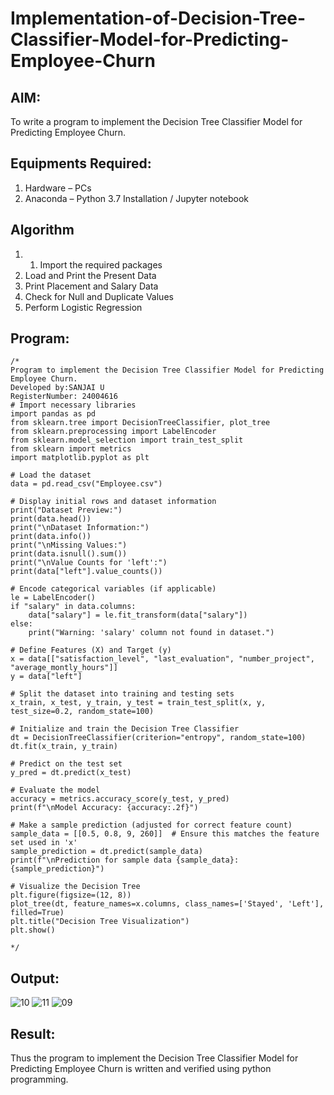 # Implementation-of-Decision-Tree-Classifier-Model-for-Predicting-Employee-Churn

## AIM:
To write a program to implement the Decision Tree Classifier Model for Predicting Employee Churn.

## Equipments Required:
1. Hardware – PCs
2. Anaconda – Python 3.7 Installation / Jupyter notebook

## Algorithm
1. 1. Import the required packages
2. Load and Print the Present Data
3. Print Placement and Salary Data
4. Check for Null and Duplicate Values
5. Perform Logistic Regression
   
## Program:
```
/*
Program to implement the Decision Tree Classifier Model for Predicting Employee Churn.
Developed by:SANJAI U 
RegisterNumber: 24004616
# Import necessary libraries
import pandas as pd
from sklearn.tree import DecisionTreeClassifier, plot_tree
from sklearn.preprocessing import LabelEncoder
from sklearn.model_selection import train_test_split
from sklearn import metrics
import matplotlib.pyplot as plt

# Load the dataset
data = pd.read_csv("Employee.csv")

# Display initial rows and dataset information
print("Dataset Preview:")
print(data.head())
print("\nDataset Information:")
print(data.info())
print("\nMissing Values:")
print(data.isnull().sum())
print("\nValue Counts for 'left':")
print(data["left"].value_counts())

# Encode categorical variables (if applicable)
le = LabelEncoder()
if "salary" in data.columns:
    data["salary"] = le.fit_transform(data["salary"])
else:
    print("Warning: 'salary' column not found in dataset.")

# Define Features (X) and Target (y)
x = data[["satisfaction_level", "last_evaluation", "number_project", "average_montly_hours"]]
y = data["left"]

# Split the dataset into training and testing sets
x_train, x_test, y_train, y_test = train_test_split(x, y, test_size=0.2, random_state=100)

# Initialize and train the Decision Tree Classifier
dt = DecisionTreeClassifier(criterion="entropy", random_state=100)
dt.fit(x_train, y_train)

# Predict on the test set
y_pred = dt.predict(x_test)

# Evaluate the model
accuracy = metrics.accuracy_score(y_test, y_pred)
print(f"\nModel Accuracy: {accuracy:.2f}")

# Make a sample prediction (adjusted for correct feature count)
sample_data = [[0.5, 0.8, 9, 260]]  # Ensure this matches the feature set used in 'x'
sample_prediction = dt.predict(sample_data)
print(f"\nPrediction for sample data {sample_data}: {sample_prediction}")

# Visualize the Decision Tree
plt.figure(figsize=(12, 8))
plot_tree(dt, feature_names=x.columns, class_names=['Stayed', 'Left'], filled=True)
plt.title("Decision Tree Visualization")
plt.show()

*/
```

## Output:
![10](https://github.com/user-attachments/assets/cb4e2e69-7c9a-48c4-856e-5f2e386f194a)
![11](https://github.com/user-attachments/assets/1e747b2c-733d-4c88-9ced-1c307a045da1)
![09](https://github.com/user-attachments/assets/2a8344da-b84e-4c3d-84d2-230c039eaacc)

## Result:
Thus the program to implement the  Decision Tree Classifier Model for Predicting Employee Churn is written and verified using python programming.
